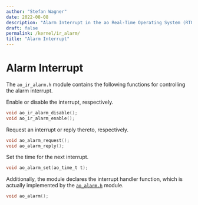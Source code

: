 ```yaml
---
author: "Stefan Wagner"
date: 2022-08-08
description: "Alarm Interrupt in the ao Real-Time Operating System (RTOS)."
draft: false
permalink: /kernel/ir_alarm/
title: "Alarm Interrupt"
---
```


# Alarm Interrupt

The `ao_ir_alarm.h` module contains the following functions for controlling the alarm interrupt.

Enable or disable the interrupt, respectively.

```c
void ao_ir_alarm_disable();
void ao_ir_alarm_enable();
```

Request an interrupt or reply thereto, respectively.

```c
void ao_alarm_request();
void ao_alarm_reply();
```

Set the time for the next interrupt.

```c
void ao_alarm_set(ao_time_t t);
```

Additionally, the module declares the interrupt handler function, which is actually implemented by the [`ao_alarm.h`](alarm.md) module.

```c
void ao_alarm();
```
